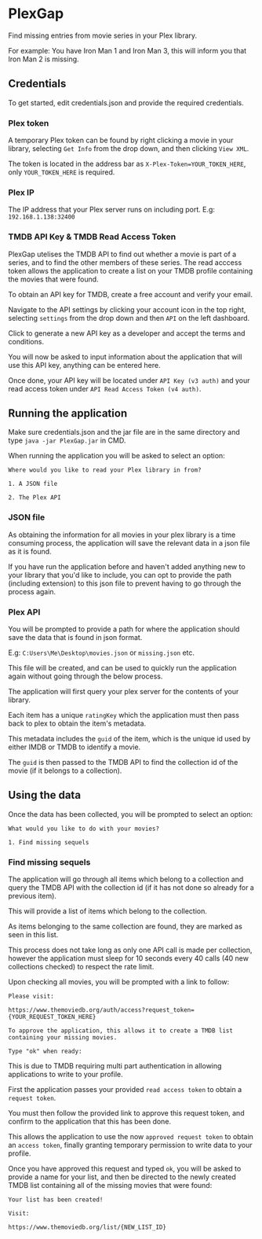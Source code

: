 # PlexGap
Find missing entries from movie series in your Plex library.

For example: You have Iron Man 1 and Iron Man 3, this will inform you that Iron Man 2 is missing.

## Credentials

To get started, edit credentials.json and provide the required credentials.

### Plex token

A temporary Plex token can be found by right clicking a movie in your library, selecting `Get Info` from the drop down, and then clicking `View XML`.

The token is located in the address bar as `X-Plex-Token=YOUR_TOKEN_HERE`, only `YOUR_TOKEN_HERE` is required.

### Plex IP

The IP address that your Plex server runs on including port. E.g: `192.168.1.138:32400`

### TMDB API Key & TMDB Read Access Token

PlexGap utelises the TMDB API to find out whether a movie is part of a series, and to find the other members of these series. The read acccess token allows the application to create a list on your TMDB profile containing the movies that were found.

To obtain an API key for TMDB, create a free account and verify your email.

Navigate to the API settings by clicking your account icon in the top right, selecting `settings` from the drop down and then `API` on the left dashboard.

Click to generate a new API key as a developer and accept the terms and conditions.

You will now be asked to input information about the application that will use this API key, anything can be entered here.

Once done, your API key will be located under `API Key (v3 auth)` and your read access token under `API Read Access Token (v4 auth)`.

## Running the application
Make sure credentials.json and the jar file are in the same directory and type `java -jar PlexGap.jar` in CMD.


When running the application you will be asked to select an option: 

```
Where would you like to read your Plex library in from?

1. A JSON file 

2. The Plex API
```

### JSON file

As obtaining the information for all movies in your plex library is a time consuming process, the application will save the relevant 
data in a json file as it is found.

If you have run the application before and haven't added anything new to your library that you'd like to include, you can opt to provide the path (including extension) to this json file
to prevent having to go through the process again.

### Plex API

You will be prompted to provide a path for where the application should save the data that is found in json format.

E.g: `C:Users\Me\Desktop\movies.json` or `missing.json` etc.

This file will be created, and can be used to quickly run the application again without going through the below process.

The application will first query your plex server for the contents of your library.

Each item has a unique `ratingKey` which the application must then pass back to plex to obtain the item's metadata.

This metadata includes the `guid` of the item, which is the unique id used by either IMDB or TMDB to identify a movie.

The `guid` is then passed to the TMDB API to find the collection id of the movie (if it belongs to a collection).

## Using the data

Once the data has been collected, you will be prompted to select an option:

```
What would you like to do with your movies?

1. Find missing sequels
```

### Find missing sequels

The application will go through all items which belong to a collection and query the TMDB API with the collection id
(if it has not done so already for a previous item). 

This will provide a list of items which belong to the collection.

As items belonging to the same collection are found, they are marked as seen in this list.

This process does not take long as only one API call is made per collection, however the application must sleep for 10 seconds every 40 calls (40 new collections checked) to respect the rate limit.

Upon checking all movies, you will be prompted with a link to follow:

```
Please visit:

https://www.themoviedb.org/auth/access?request_token={YOUR_REQUEST_TOKEN_HERE}

To approve the application, this allows it to create a TMDB list containing your missing movies.

Type "ok" when ready:
```

This is due to TMDB requiring multi part authentication in allowing applications to write to your profile.

First the application passes your provided `read access token` to obtain a `request token`. 

You must then follow the provided link to approve this request token, and confirm to the application that this has been done.

This allows the application to use the now `approved request token` to obtain an `access token`, finally granting temporary permission to write data to your profile.

Once you have approved this request and typed `ok`, you will be asked to provide a name for your list, and then be directed to the newly created TMDB list containing all of the missing movies that were found:

```
Your list has been created!

Visit:

https://www.themoviedb.org/list/{NEW_LIST_ID}
```
